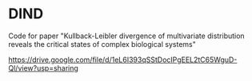 # DIND
Code for paper "Kullback-Leibler divergence of multivariate distribution reveals the critical states of complex biological systems"

https://drive.google.com/file/d/1eL6I393qSStDocIPgEEL2tC65WguD-Ql/view?usp=sharing